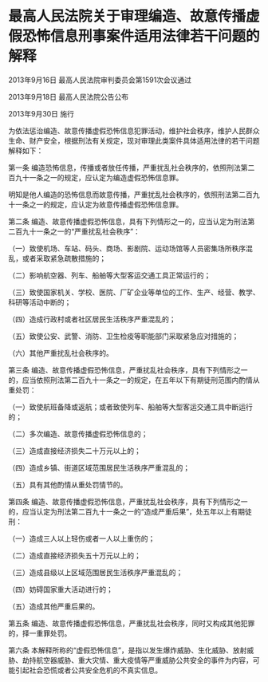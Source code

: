 # 最高人民法院关于审理编造、故意传播虚假恐怖信息刑事案件适用法律若干问题的解释

2013年9月16日 最高人民法院审判委员会第1591次会议通过

2013年9月18日 最高人民法院公告公布

2013年9月30日 施行

<!-- INFO END -->

为依法惩治编造、故意传播虚假恐怖信息犯罪活动，维护社会秩序，维护人民群众生命、财产安全，根据刑法有关规定，现对审理此类案件具体适用法律的若干问题解释如下：

第一条 编造恐怖信息，传播或者放任传播，严重扰乱社会秩序的，依照刑法第二百九十一条之一的规定，应认定为编造虚假恐怖信息罪。

明知是他人编造的恐怖信息而故意传播，严重扰乱社会秩序的，依照刑法第二百九十一条之一的规定，应认定为故意传播虚假恐怖信息罪。

第二条 编造、故意传播虚假恐怖信息，具有下列情形之一的，应当认定为刑法第二百九十一条之一的“严重扰乱社会秩序”：

（一）致使机场、车站、码头、商场、影剧院、运动场馆等人员密集场所秩序混乱，或者采取紧急疏散措施的；

（二）影响航空器、列车、船舶等大型客运交通工具正常运行的；

（三）致使国家机关、学校、医院、厂矿企业等单位的工作、生产、经营、教学、科研等活动中断的；

（四）造成行政村或者社区居民生活秩序严重混乱的；

（五）致使公安、武警、消防、卫生检疫等职能部门采取紧急应对措施的；

（六）其他严重扰乱社会秩序的。

第三条 编造、故意传播虚假恐怖信息，严重扰乱社会秩序，具有下列情形之一的，应当依照刑法第二百九十一条之一的规定，在五年以下有期徒刑范围内酌情从重处罚：

（一）致使航班备降或返航；或者致使列车、船舶等大型客运交通工具中断运行的；

（二）多次编造、故意传播虚假恐怖信息的；

（三）造成直接经济损失二十万元以上的；

（四）造成乡镇、街道区域范围居民生活秩序严重混乱的；

（五）具有其他酌情从重处罚情节的。

第四条 编造、故意传播虚假恐怖信息，严重扰乱社会秩序，具有下列情形之一的，应当认定为刑法第二百九十一条之一的“造成严重后果”，处五年以上有期徒刑：

（一）造成三人以上轻伤或者一人以上重伤的；

（二）造成直接经济损失五十万元以上的；

（三）造成县级以上区域范围居民生活秩序严重混乱的；

（四）妨碍国家重大活动进行的；

（五）造成其他严重后果的。

第五条 编造、故意传播虚假恐怖信息，严重扰乱社会秩序，同时又构成其他犯罪的，择一重罪处罚。

第六条 本解释所称的“虚假恐怖信息”，是指以发生爆炸威胁、生化威胁、放射威胁、劫持航空器威胁、重大灾情、重大疫情等严重威胁公共安全的事件为内容，可能引起社会恐慌或者公共安全危机的不真实信息。

